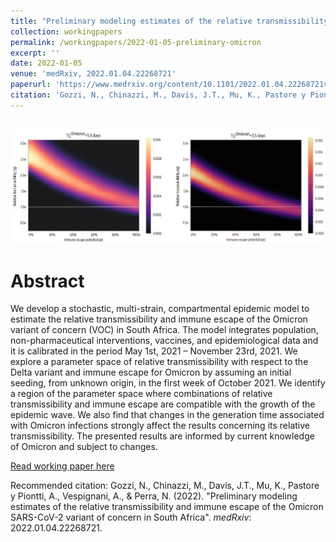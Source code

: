 ```yaml
---
title: "Preliminary modeling estimates of the relative transmissibility and immune escape of the Omicron SARS-CoV-2 variant of concern in South Africa"
collection: workingpapers
permalink: /workingpapers/2022-01-05-preliminary-omicron
excerpt: ''
date: 2022-01-05
venue: 'medRxiv, 2022.01.04.22268721'
paperurl: 'https://www.medrxiv.org/content/10.1101/2022.01.04.22268721v1'
citation: 'Gozzi, N., Chinazzi, M., Davis, J.T., Mu, K., Pastore y Piontti, A., Vespignani, A., & Perra, N. (2022). medRxiv, 2022.01.04.22268721.'
---
```


<br/><img src='/images/preliminary-omicron.png'>


# Abstract
We develop a stochastic, multi-strain, compartmental epidemic model to estimate the relative transmissibility and immune escape of the Omicron variant of concern (VOC) in South Africa. The model integrates population, non-pharmaceutical interventions, vaccines, and epidemiological data and it is calibrated in the period May 1st, 2021 – November 23rd, 2021. We explore a parameter space of relative transmissibility with respect to the Delta variant and immune escape for Omicron by assuming an initial seeding, from unknown origin, in the first week of October 2021. We identify a region of the parameter space where combinations of relative transmissibility and immune escape are compatible with the growth of the epidemic wave. We also find that changes in the generation time associated with Omicron infections strongly affect the results concerning its relative transmissibility. The presented results are informed by current knowledge of Omicron and subject to changes.


[Read working paper here](https://www.medrxiv.org/content/10.1101/2022.01.04.22268721v1)

Recommended citation: Gozzi, N., Chinazzi, M., Davis, J.T., Mu, K., Pastore y Piontti, A., Vespignani, A., & Perra, N. (2022). &quot;Preliminary modeling estimates of the relative transmissibility and immune escape of the Omicron SARS-CoV-2 variant of concern in South Africa&quot;. <i>medRxiv</i>: 2022.01.04.22268721. 



